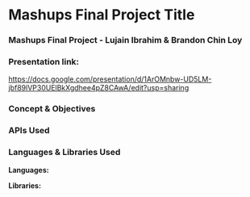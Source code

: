 # Mashups Final Project Title
### Mashups Final Project - Lujain Ibrahim & Brandon Chin Loy

### Presentation link: 
https://docs.google.com/presentation/d/1ArOMnbw-UD5LM-jbf89lVP30UElBkXgdhee4pZ8CAwA/edit?usp=sharing
### Concept & Objectives

### APIs Used

### Languages & Libraries Used

<b>Languages:</b> 


<b>Libraries:</b>
